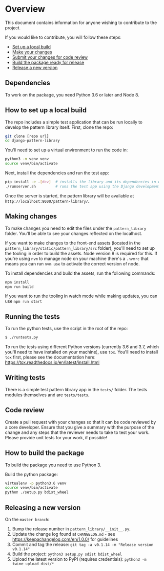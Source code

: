 # Overview

This document contains information for anyone wishing to contribute to the project.

If you would like to contribute, you will follow these steps:

- [Set up a local build](#how-to-set-up-a-local-build)
- [Make your changes](#making-changes)
- [Submit your changes for code review](#code-review)
- [Build the package ready for release](#how-to-build-the-package)
- [Release a new version](#releasing-a-new-version)


## Dependencies

To work on the package, you need Python 3.6 or later and Node 8.


## How to set up a local build

The repo includes a simple test application that can be run locally to develop the pattern library itself.
First, clone the repo:

```sh
git clone [repo url]
cd django-pattern-library
```

You'll need to set up a virtual environment to run the code in:

```sh
python3 -m venv venv
source venv/bin/activate
```

Next, install the dependencies and run the test app:

```sh
pip install -e .[dev]  # installs the library and its dependencies in editable mode
./runserver.sh         # runs the test app using the Django development server
```

Once the server is started, the pattern library will be available at `http://localhost:8000/pattern-library/`.


## Making changes

To make changes you need to edit the files under the `pattern_library` folder. You'll be able to see your changes reflected on the localhost.

If you want to make changes to the front-end assets (located in the `pattern_library/static/pattern_library/src` folder), you'll need to set
up the tooling in order to build the assets. Node version 8 is required for this. If you're using `nvm` to manage node on your machine there's
a `.nvmrc` that means you can run `nvm use` to activate the correct version of node.

To install dependencies and build the assets, run the following commands:

```sh
npm install
npm run build
```

If you want to run the tooling in watch mode while making updates, you can use `npm run start`


## Running the tests

To run the python tests, use the script in the root of the repo:

```sh
$ ./runtests.py
```

To run the tests using different Python versions (currently 3.6 and 3.7, which you'll need to have installed on your machine), use `tox`.
You'll need to install `tox` first, please see the documentation here: https://tox.readthedocs.io/en/latest/install.html


## Writing tests

There is a simple test pattern library app in the `tests/` folder. The tests modules themselves and are `tests/tests`.


## Code review

Create a pull request with your changes so that it can be code reviewed by a core developer. Ensure that you give a summary with the purpose
of the change and any steps that the reviewer needs to take to test your work. Please provide unit tests for your work, if possible!


## How to build the package

To build the package you need to use Python 3.

Build the python package:

```sh
virtualenv -p python3.6 venv
source venv/bin/activate
python ./setup.py bdist_wheel
```

## Releasing a new version

On the `master branch`:

1. Bump the release number in `pattern_library/__init__.py`.
2. Update the change log found at `CHANGELOG.md` - see https://keepachangelog.com/en/1.0.0/ for guidelines
3. Commit and tag the release: `git tag -a v0.1.14 -m "Release version v0.1.14"`
4. Build the project: `python3 setup.py sdist bdist_wheel`
5. Upload the latest version to PyPI (requires credentials): `python3 -m twine upload dist/*`
